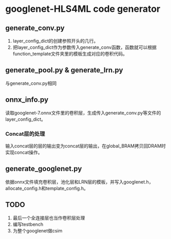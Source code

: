 # googlenet-HLS4ML code generator
## generate_conv.py
1. layer_config_dict的创建参照开头的几行。
2. 把layer_config_dict作为参数传入generate_conv函数，函数就可以根据function_template文件夹里的模板生成对应的卷积代码。
## generate_pool.py & generate_lrn.py 
与generate_conv.py相同
## onnx_info.py
读取googlenet-7.onnx文件里的卷积层，生成传入generate_conv.py等文件的layer_config_dict。
### Concat层的处理
输入concat层的层的输出变为concat层的输出，在global_BRAM拷贝回DRAM时实现concat操作。
## generate_googlenet.py
依据onnx文件填充卷积层，池化层和LRN层的模板，并写入googlenet.h，allocate_config.h和template_config.h。

## TODO
1. 最后一个全连接层也当作卷积层处理
2. 编写testbench
3. 为整个googlenet做csim

